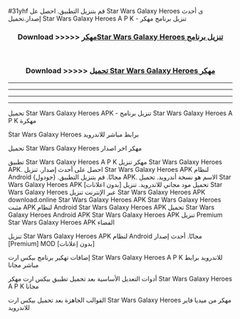 #31yhf قم بتنزيل التطبيق. احصل عل Star Wars Galaxy Heroes  ى أحدث إصدار.تحميل Star Wars Galaxy Heroes  A P K - تنزيل برنامج مهكر



<div align="center">
<h3>Download >>>>> <a href="https://ar-sites.web.app/?ar= Star Wars Galaxy Heroes ">مهكرStar Wars Galaxy Heroes  تنزيل برنامج</a></h3><br>

<h3>Download >>>>> <a href="https://ar-sites.web.app/?ar= Star Wars Galaxy Heroes ">تحميل Star Wars Galaxy Heroes  مهكر</a></h3>
</div>


----------------------------------------------------------

----------------------------------------------------------

----------------------------------------------------------

----------------------------------------------------------


تحميل Star Wars Galaxy Heroes  APK - تنزيل برنامج Star Wars Galaxy Heroes  A P K مهكرة

Star Wars Galaxy Heroes  برابط مباشر للاندرويد

تحميل Star Wars Galaxy Heroes  مهكر اخر اصدار

تطبيق Star Wars Galaxy Heroes  A P K مهكر
تنزيل Star Wars Galaxy Heroes  APK. احصل على أحدث إصدار.
تنزيل Star Wars Galaxy Heroes  APK لنظام Android مجانًا.
قم بتنزيل التطبيق. {جودول} APK. الاسم هو نسخة أندرويد.
تحميل Star Wars Galaxy Heroes  APK [بدون اعلانات]
تحميل مود مجاني للاندرويد.
تنزيل Star Wars Galaxy Heroes  عبر الإنترنت
تنزيل Star Wars Galaxy Heroes  APK
download.online Star Wars Galaxy Heroes  APK
Star Wars Galaxy Heroes  مثبت APK لنظام Android
Star Wars Galaxy Heroes  APK
تحميل Star Wars Galaxy Heroes  Android APK
Star Wars Galaxy Heroes  APK تنزيل Premium
Star Wars Galaxy Heroes  APK الفضاء

تنزيل Star Wars Galaxy Heroes  APK لنظام Android مجانًا. أحدث إصدار [Premium] MOD [بدون إعلانات]

إضافات تهكير برنامج بيكس ارت Star Wars Galaxy Heroes  A P K للاندرويد برابط مباشر مجانا

أدوات التعديل الأساسية بعد تحميل تطبيق بيكس ارت مهكر Star Wars Galaxy Heroes  A P K مجانا

القوالب الجاهزة بعد تحميل بيكس ارت Star Wars Galaxy Heroes  مهكر من ميديا فاير للاندرويد



